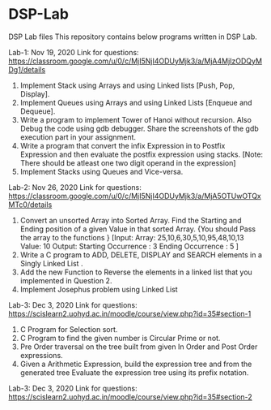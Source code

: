 # DSP-Lab
DSP Lab files
This repository contains below programs written in DSP Lab. 

Lab-1: Nov 19, 2020
Link for questions: https://classroom.google.com/u/0/c/MjI5NjI4ODUyMjk3/a/MjA4MjIzODQyMDg1/details

1. Implement Stack using Arrays and using Linked lists [Push, Pop, Display].
2. Implement Queues using Arrays and using Linked Lists [Enqueue and Dequeue].
3. Write a program to implement Tower of Hanoi without recursion. Also Debug the code
   using gdb debugger. Share the screenshots of the gdb execution part in your assignment.
4. Write a program that convert the infix Expression in to Postfix Expression and then
   evaluate the postfix expression using stacks. [Note: There should be atleast one two digit
   operand in the expression]
5. Implement Stacks using Queues and Vice-versa.

Lab-2: Nov 26, 2020
Link for questions: https://classroom.google.com/u/0/c/MjI5NjI4ODUyMjk3/a/MjA5OTUwOTQxMTc0/details

1. Convert an unsorted Array into Sorted Array. Find the Starting and Ending position of
   a given Value in that sorted Array. {You should Pass the array to the functions }
   [Input:
   Array: 25,10,6,30,5,10,95,48,10,13
   Value: 10
   Output:
   Starting Occurrence : 3
   Ending Occurrence : 5 ]
2. Write a C program to ADD, DELETE, DISPLAY and SEARCH elements in a Singly Linked
   List .
3. Add the new Function to Reverse the elements in a linked list that you implemented
   in Question 2.
4. Implement Josephus problem using Linked List

Lab-3: Dec 3, 2020
Link for questions: https://scislearn2.uohyd.ac.in/moodle/course/view.php?id=35#section-1

1. C Program for Selection sort. 
2. C Program to find the given number is Circular Prime or not. 
3. Pre Order traversal on the tree built from given In Order and Post Order expressions. 
4. Given a Arithmetic Expression, build the expression tree and from the generated tree Evaluate the expression tree using its prefix notation.


Lab-3: Dec 3, 2020
Link for questions: https://scislearn2.uohyd.ac.in/moodle/course/view.php?id=35#section-2





